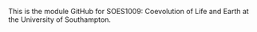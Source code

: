 This is the module GitHub for SOES1009: Coevolution of Life and Earth at the University of Southampton. 
